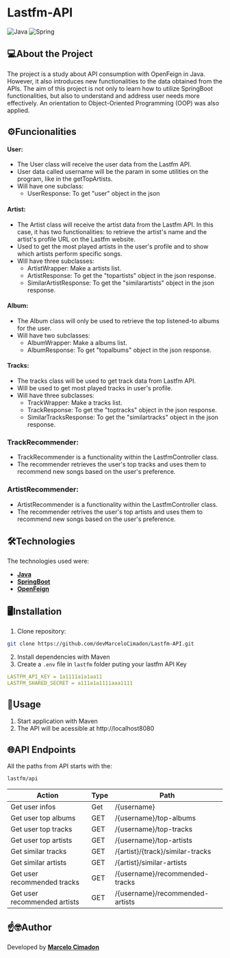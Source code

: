 # Lastfm-API

![Java](https://img.shields.io/badge/java-%23ED8B00.svg?style=for-the-badge&logo=openjdk&logoColor=white)
![Spring](https://img.shields.io/badge/spring-%236DB33F.svg?style=for-the-badge&logo=spring&logoColor=white)

## 💻About the Project

The project is a study about API consumption with OpenFeign in Java. However, it also introduces new functionalities to the data obtained from the APIs. The aim of this project is not only to learn how to utilize SpringBoot functionalities, but also to understand and address user needs more effectively. An orientation to Object-Oriented Programming (OOP) was also applied.

## ⚙️Funcionalities
#### User:
  - The User class will receive the user data from the Lastfm API.
  - User data called username will be the param in some utilities on the program, like in the getTopArtists.
  - Will have one subclass:
    - UserResponse: To get "user" object in the json 
#### Artist:
  - The Artist class will receive the artist data from the Lastfm API. In this case, it has two functionalities: to retrieve the artist's name and the artist's profile URL on the Lastfm website.
  - Used to get the most played artists in the user's profile and to show which artists perform specific songs.
  - Will have three subclasses:
    - ArtistWrapper: Make a artists list.
    - ArtistResponse: To get the "topartists" object in the json response.
    - SimilarArtistResponse: To get the "similarartists" object in the json response.
#### Album:
  - The Album class will only be used to retrieve the top listened-to albums for the user.
  - Will have two subclasses:
    - AlbumWrapper: Make a albums list.
    - AlbumResponse: To get "topalbums" object in the json response. 
#### Tracks:
  - The tracks class will be used to get track data from Lastfm API.
  - Will be used to get most played tracks in user's profile.
  - Will have three subclasses:
    - TrackWrapper: Make a tracks list.
    - TrackResponse: To get the "toptracks" object in the json response.
    - SimilarTracksResponse: To get the "similartracks" object in the json response.
### TrackRecommender:
  - TrackRecommender is a functionality within the LastfmController class.
  - The recommender retrieves the user's top tracks and uses them to recommend new songs based on the user's preference.
### ArtistRecommender:
  - ArtistRecommender is a functionality within the LastfmController class.
  - The recommender retrives the user's top artists and uses them to recommend new songs based on the user's preference.

## 🛠️Technologies
The technologies used were:
- **[Java](https://www.java.com/)**
- **[SpringBoot](https://spring.io/)**
- **[OpenFeign](https://spring.io/projects/spring-cloud-openfeign)**

## 🖥️Installation
1. Clone repository:
```bash
git clone https://github.com/devMarceloCimadon/Lastfm-API.git
```
2. Install dependencies with Maven
3. Create a `.env` file in `lastfm` folder puting your lastfm API Key
```yaml
LASTFM_API_KEY = 1a1111a1a1aa11
LASTFM_SHARED_SECRET = a111a1a1111aaa1111
``` 
## 🔧Usage
1. Start application with Maven
2. The API will be acessible at http://localhost8080

## 🌐API Endpoints
All the paths from API starts with the:
```markdown
lastfm/api
```
| **Action** | **Type** | **Path** |
|--------|------|------|
| Get user infos | Get | /{username}|
| Get user top albums | GET | /{username}/top-albums |
| Get user top tracks | GET | /{username}/top-tracks |
| Get user top artists | GET | /{username}/top-artists |
| Get similar tracks | GET | /{artist}/{track}/similar-tracks |
| Get similar artists | GET | /{artist}/similar-artists |
| Get user recommended tracks | GET | /{username}/recommended-tracks |
| Get user recommended artists | GET | /{username}/recommended-artists|

## ☝️🤓Author
Developed by **[Marcelo Cimadon](https://github.com/devMarceloCimadon)**
